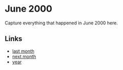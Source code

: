 # June 2000

Capture everything that happened in June 2000 here.

## Links
- [last month](calendar/months/2000-05.md)
- [next month](calendar/months/2000-07.md)
- [year](calendar/years/2000.md)